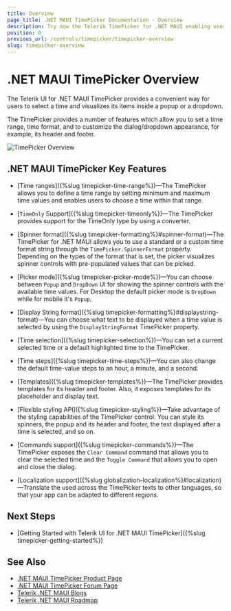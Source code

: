 ```yaml
---
title: Overview
page_title: .NET MAUI TimePicker Documentation - Overview
description: Try now the Telerik TimePicker for .NET MAUI enabling users to select a time and visualizing its items inside a popup or a dropdown.
position: 0
previous_url: /controls/timepicker/timepicker-overview
slug: timepicker-overview
---
```


# .NET MAUI TimePicker Overview

The Telerik UI for .NET MAUI TimePicker provides a convenient way for users to select a time and visualizes its items inside a popup or a dropdown.

The TimePicker provides a number of features which allow you to set a time range, time format, and to customize the dialog/dropdown appearance, for example, its header and footer.  

![TimePicker Overview](images/time_picker_overview.png)

## .NET MAUI TimePicker Key Features

* [Time ranges]({%slug timepicker-time-range%})&mdash;The TimePicker allows you to define a time range by setting minimum and maximum time values and enables users to choose a time within that range.

* [`TimeOnly` Support]({%slug timepicker-timeonly%})&mdash;The TimePicker provides support for the TimeOnly type by using a converter.

* [Spinner format]({%slug timepicker-formatting%}#spinner-format)&mdash;The TimePicker for .NET MAUI allows you to use a standard or a custom time format string through the `TimePicker.SpinnerFormat` property. Depending on the types of the format that is set, the picker visualizes spinner controls with pre-populated values that can be picked.

* [Picker mode]({%slug timepicker-picker-mode%})&mdash;You can choose between `Popup` and `DropDown` UI for showing the spinner controls with the available time values. For Desktop the default picker mode is `DropDown` while for mobile it's `Popup`.

* [Display String format]({%slug timepicker-formatting%}#displaystring-format)&mdash;You can choose what text to be displayed when a time value is selected by using the `DisplayStringFormat` TimePicker property.

* [Time selection]({%slug timepicker-selection%})&mdash;You can set a current selected time or a default highlighted time to the TimePicker.

* [Time steps]({%slug timepicker-time-steps%})&mdash;You can also change the default time-value steps to an hour, a minute, and a second.

* [Templates]({%slug timepicker-templates%})&mdash;The TimePicker provides templates for its header and footer. Also, it exposes templates for its placeholder and display text.

* [Flexible styling API]({%slug timepicker-styling%})&mdash;Take advantage of the styling capabilities of the TimePicker control. You can style its spinners, the popup and its header and footer, the text displayed after a time is selected, and so on.

* [Commands support]({%slug timepicker-commands%})&mdash;The TimePicker exposes the `Clear Command` command that allows you to clear the selected time and the `Toggle Command` that allows you to open and close the dialog.

* [Localization support]({%slug globalization-localization%}#localization)&mdash;Translate the used across the TimePicker texts to other languages, so that your app can be adapted to different regions.

## Next Steps

- [Getting Started with Telerik UI for .NET MAUI TimePicker]({%slug timepicker-getting-started%})

 
## See Also

- [.NET MAUI TimePicker Product Page](https://www.telerik.com/maui-ui/timepicker)
- [.NET MAUI TimePicker Forum Page](https://www.telerik.com/forums/maui?tagId=1850)
- [Telerik .NET MAUI Blogs](https://www.telerik.com/blogs/mobile-net-maui)
- [Telerik .NET MAUI Roadmap](https://www.telerik.com/support/whats-new/maui-ui/roadmap)
